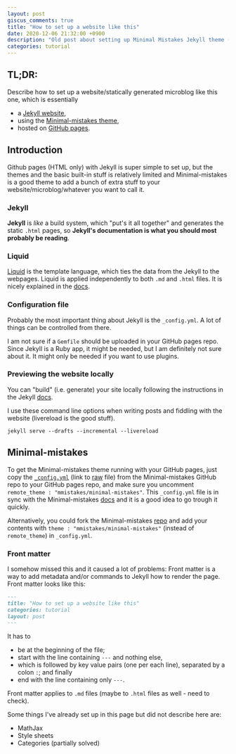 ```yaml
---
layout: post
giscus_comments: true
title: "How to set up a website like this"
date: 2020-12-06 21:32:00 +0900
description: "Old post about setting up Minimal Mistakes Jekyll theme (which I'm not using anymore)"
categories: tutorial
---
```


## TL;DR:

Describe how to set up a website/statically generated microblog like
this one, which is essentially

- a [Jekyll website](https://jekyllrb.com/),
- using the [Minimal-mistakes
  theme](https://mmistakes.github.io/minimal-mistakes/),
- hosted on [GitHub pages](https://pages.github.com/).

## Introduction

Github pages (HTML only) with Jekyll is super simple to set up, but
the themes and the basic built-in stuff is relatively limited and
Minimal-mistakes is a good theme to add a bunch of extra stuff to your
website/microblog/whatever you want to call it.

### Jekyll

**Jekyll** is _like_ a build system, which "put's it all together" and
generates the static `.html` pages, so **Jekyll's documentation is
what you should most probably be reading**.

### Liquid

[Liquid](https://shopify.github.io/liquid/) is the template language,
which ties the data from the Jekyll to the webpages. Liquid is
applied independently to both `.md` and `.html` files. It is nicely
explained in the [docs](https://jekyllrb.com/docs/rendering-process/).

### Configuration file

Probably the most important thing about Jekyll is the `_config.yml`.
A lot of things can be controlled from there.

I am not sure if a `Gemfile` should be uploaded in your GitHub pages
repo. Since Jekyll is a Ruby app, it might be needed, but I am
definitely not sure about it. It might only be needed if you want to
use plugins.

### Previewing the website locally

You can "build" (i.e. generate) your site locally following the
instructions in the Jekyll [docs](https://jekyllrb.com/docs/).

I use these command line options when writing posts and fiddling with
the website (livereload is the good stuff).

```shell
jekyll serve --drafts --incremental --livereload
```

## Minimal-mistakes

To get the Minimal-mistakes theme running with your GitHub pages, just
copy the
[`_config.yml`](https://github.com/mmistakes/minimal-mistakes/blob/master/_config.yml)
(link to
[raw](https://raw.githubusercontent.com/mmistakes/minimal-mistakes/master/_config.yml)
file) from the Minimal-mistakes GitHub repo to your GitHub pages repo,
and make sure you uncomment `remote_theme :
"mmistakes/minimal-mistakes"`. This `_config.yml` file is in sync
with the Minimal-mistakes
[docs](https://mmistakes.github.io/minimal-mistakes/docs/configuration/)
and it is a good idea to go trough it quickly.

Alternatively, you could fork the Minimal-mistakes
[repo](https://github.com/mmistakes/minimal-mistakes) and add your
contents with `theme : "mmistakes/minimal-mistakes"` (instead of
`remote_theme`) in `_config.yml`.

### Front matter

I somehow missed this and it caused a lot of problems: Front matter is
a way to add metadata and/or commands to Jekyll how to render the
page. Front matter looks like this:

```md
---
title: "How to set up a website like this"
categories: tutorial
layout: post
---
```

It has to

- be at the beginning of the file;
- start with the line containing `---` and nothing else,
- which is followed by key value pairs (one per each line), separated
  by a colon `:`; and finally
- end with the line containing only `---`.

Front matter applies to `.md` files (maybe to `.html` files as well - need to check).

Some things I've already set up in this page but did not describe here are:

- MathJax
- Style sheets
- Categories (partially solved)

